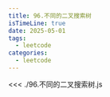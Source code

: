 ```yaml
---
title: 96.不同的二叉搜索树
isTimeLine: true
date: 2025-05-01
tags:
  - leetcode
categories:
  - leetcode
---
```


<<< ./96.不同的二叉搜索树.js
